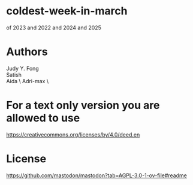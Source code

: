 # coldest-week-in-march
of 2023 and 2022 and 2024 and 2025

# Authors

Judy Y. Fong \
Satish \
Aida \ 
Adri-max \ 

# For a text only version you are allowed to use
https://creativecommons.org/licenses/by/4.0/deed.en

# License
https://github.com/mastodon/mastodon?tab=AGPL-3.0-1-ov-file#readme
